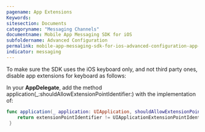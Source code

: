 ```yaml
---
pagename: App Extensions
Keywords:
sitesection: Documents
categoryname: "Messaging Channels"
documentname: Mobile App Messaging SDK for iOS
subfoldername: Advanced Configuration
permalink: mobile-app-messaging-sdk-for-ios-advanced-configuration-app-extensions.html
indicator: messaging
---
```

To make sure the SDK uses the iOS keyboard only, and not third party ones, disable app extensions for keyboard as follows:

In your **AppDelegate**, add the method application(_:shouldAllowExtensionPointIdentifier:)
 with the implementation of:

```swift
func application(_ application: UIApplication, shouldAllowExtensionPointIdentifier extensionPointIdentifier: UIApplicationExtensionPointIdentifier) -> Bool {
    return extensionPointIdentifier != UIApplicationExtensionPointIdentifier.keyboard
 }
```